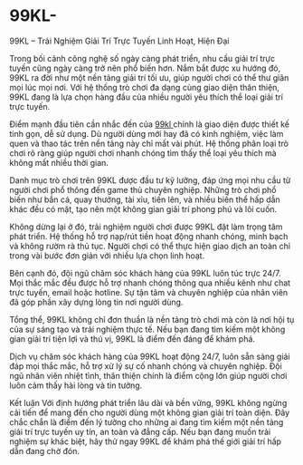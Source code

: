 # 99KL-
99KL – Trải Nghiệm Giải Trí Trực Tuyến Linh Hoạt, Hiện Đại

Trong bối cảnh công nghệ số ngày càng phát triển, nhu cầu giải trí trực tuyến cũng ngày càng trở nên phổ biến hơn. Nắm bắt được xu hướng đó, 99KL ra đời như một nền tảng giải trí tối ưu, giúp người chơi có thể thư giãn mọi lúc mọi nơi. Với hệ thống trò chơi đa dạng cùng giao diện thân thiện, 99KL đang là lựa chọn hàng đầu của nhiều người yêu thích thể loại giải trí trực tuyến.

Điểm mạnh đầu tiên cần nhắc đến của <a href=https://www-99kl.com> 99kl </a>  chính là giao diện được thiết kế tinh gọn, dễ sử dụng. Dù người dùng mới hay đã có kinh nghiệm, việc làm quen và thao tác trên nền tảng này chỉ mất vài phút. Hệ thống phân loại trò chơi rõ ràng giúp người chơi nhanh chóng tìm thấy thể loại yêu thích mà không mất nhiều thời gian.

Danh mục trò chơi trên 99KL được đầu tư kỹ lưỡng, đáp ứng mọi nhu cầu từ người chơi phổ thông đến game thủ chuyên nghiệp. Những trò chơi phổ biến như bắn cá, quay thưởng, tài xỉu, tiến lên, và nhiều biến thể hấp dẫn khác đều có mặt, tạo nên một không gian giải trí phong phú và lôi cuốn.

Không dừng lại ở đó, trải nghiệm người chơi được 99KL đặt làm trọng tâm phát triển. Hệ thống hỗ trợ nạp/rút tiền hoạt động nhanh chóng, minh bạch và không rườm rà thủ tục. Người chơi có thể thực hiện giao dịch an toàn chỉ trong vài bước đơn giản với nhiều lựa chọn linh hoạt.

Bên cạnh đó, đội ngũ chăm sóc khách hàng của 99KL luôn túc trực 24/7. Mọi thắc mắc đều được hỗ trợ nhanh chóng thông qua nhiều kênh như chat trực tuyến, email hoặc hotline. Sự tận tâm và chuyên nghiệp của nhân viên đã góp phần xây dựng lòng tin nơi người dùng.

Tổng thể, 99KL không chỉ đơn thuần là nền tảng trò chơi mà còn là nơi hội tụ của sự sáng tạo và trải nghiệm thực tế. Nếu bạn đang tìm kiếm một không gian giải trí tiện lợi và thú vị, 99KL là điểm đến đáng để khám phá.

Dịch vụ chăm sóc khách hàng của 99KL hoạt động 24/7, luôn sẵn sàng giải đáp mọi thắc mắc, hỗ trợ xử lý sự cố nhanh chóng và chuyên nghiệp. Đội ngũ nhân viên nhiệt tình, thân thiện chính là điểm cộng lớn giúp người chơi luôn cảm thấy hài lòng và tin tưởng.

Kết luận
Với định hướng phát triển lâu dài và bền vững, 99KL không ngừng cải tiến để mang đến cho người dùng một không gian giải trí toàn diện. Đây chắc chắn là điểm đến lý tưởng cho những ai đang tìm kiếm một nền tảng giải trí trực tuyến uy tín, an toàn và đẳng cấp. Nếu bạn đang muốn trải nghiệm sự khác biệt, hãy thử ngay 99KL để khám phá thế giới giải trí hấp dẫn đang chờ đón.
